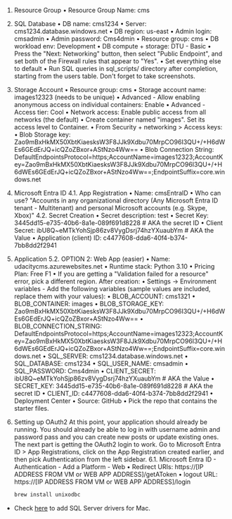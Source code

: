 1. Resource Group
• Resource Group Name: cms

2. SQL Database
• DB name: cms1234
• Server: cms1234.database.windows.net
• DB region: us-east
• Admin login: cmsadmin
• Admin password: Cms4dmin
• Resource group: cms
• DB workload env: Development
• DB compute + storage: DTU - Basic
• Press the "Next: Networking" button, then select "Public Endpoint", and set both of the Firewall rules that appear to "Yes".
• Set everything else to default
• Run SQL queries in sql_scripts/ directory after completion, starting from the users table. Don't forget to take screenshots.

3. Storage Account
• Resource group: cms
• Storage account name: images12323 (needs to be unique)
• Advanced - Allow enabling anonymous access on individual containers: Enable
• Advanced - Access tier: Cool
• Network access: Enable public access from all networks (the default)
• Create container named "images". Set its access level to Container.
• From Security + networking > Access keys:
• Blob Storage key: Zao9mBxHkMX50XbtKiaesksW3F8JJk9Xdbu70MrpCO96I3QU+/+H6dWEs6GEdErJQ+icQZoZBxor+AStNzo4Ww==
• Blob Connection String: DefaultEndpointsProtocol=https;AccountName=images12323;AccountKey=Zao9mBxHkMX50XbtKiaesksW3F8JJk9Xdbu70MrpCO96I3QU+/+H6dWEs6GEdErJQ+icQZoZBxor+AStNzo4Ww==;EndpointSuffix=core.windows.net

4. Microsoft Entra ID
4.1. App Registration
• Name: cmsEntraID
• Who can use? "Accounts in any organizational directory (Any Microsoft Entra ID tenant - Multitenant) and personal Microsoft accounts (e.g. Skype, Xbox)"
4.2. Secret Creation
• Secret description: test
• Secret Key: 3445dd15-e735-40b6-8a1e-089f691d8228 # AKA the secret ID
• Client Secret: ibU8Q~eMTkYohSjp86zv8VygDsrj74hzYXuaubYm # AKA the Value
• Application (client) ID: c4477608-dda6-40f4-b374-7bb8dd2f2941


5. Application
5.2. OPTION 2: Web App (easier)
• Name: udacitycms.azurewebsites.net
• Runtime stack: Python 3.10
• Pricing Plan: Free F1
• If you are getting a "Validation failed for a resource" error, pick a different region.
After creation:
• Settings -> Environment variables - Add the following variables (sample values are included, replace them with your values):
• BLOB_ACCOUNT: cms1321
• BLOB_CONTAINER: images
• BLOB_STORAGE_KEY: Zao9mBxHkMX50XbtKiaesksW3F8JJk9Xdbu70MrpCO96I3QU+/+H6dWEs6GEdErJQ+icQZoZBxor+AStNzo4Ww==
• BLOB_CONNECTION_STRING: DefaultEndpointsProtocol=https;AccountName=images12323;AccountKey=Zao9mBxHkMX50XbtKiaesksW3F8JJk9Xdbu70MrpCO96I3QU+/+H6dWEs6GEdErJQ+icQZoZBxor+AStNzo4Ww==;EndpointSuffix=core.windows.net
• SQL_SERVER: cms1234.database.windows.net
• SQL_DATABASE: cms1234
• SQL_USER_NAME: cmsadmin
• SQL_PASSWORD: Cms4dmin
• CLIENT_SECRET: ibU8Q~eMTkYohSjp86zv8VygDsrj74hzYXuaubYm # AKA the Value
• SECRET_KEY: 3445dd15-e735-40b6-8a1e-089f691d8228 # AKA the secret ID
• CLIENT_ID: c4477608-dda6-40f4-b374-7bb8dd2f2941
• Deployment Center
• Source: GitHub
• Pick the repo that contains the starter files.

6. Setting up OAuth2
At this point, your application should already be running. You should already be able to log in with username admin and password pass and you can create new posts or update existing ones.
The next part is getting the OAuth2 login to work.
Go to Microsoft Entra ID > App Registrations, click on the App Registration created earlier, and then pick Authentication from the left sidebar.
6.1. Microsoft Entra ID - Authentication - Add a Platform - Web
• Redirect URIs: https://[IP ADDRESS FROM VM or WEB APP ADDRESS]/getAToken
• logout URL: https://[IP ADDRESS FROM VM or WEB APP ADDRESS]/login

    ```bash
    brew install unixodbc
    ```
- Check [here](https://docs.microsoft.com/en-us/sql/connect/odbc/linux-mac/install-microsoft-odbc-driver-sql-server-macos?view=sql-server-ver15) to add SQL Server drivers for Mac.
